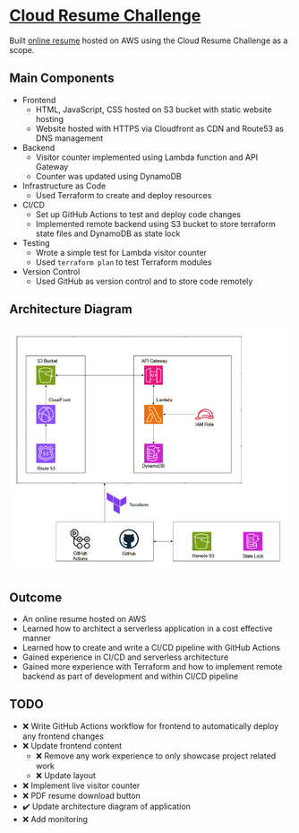 # [Cloud Resume Challenge](https://cloudresumechallenge.dev/docs/the-challenge/aws/)

Built [online resume](https://kennyleong-resume.com/) hosted on AWS using the Cloud Resume Challenge as a scope.  

## Main Components
- Frontend
    - HTML, JavaScript, CSS hosted on S3 bucket with static website hosting
    - Website hosted with HTTPS via Cloudfront as CDN and Route53 as DNS management
- Backend
    - Visitor counter implemented using Lambda function and API Gateway
    - Counter was updated using DynamoDB
- Infrastructure as Code
    - Used Terraform to create and deploy resources
- CI/CD
    - Set up GitHub Actions to test and deploy code changes
    - Implemented remote backend using S3 bucket to store terraform state files and DynamoDB as state lock
- Testing
    - Wrote a simple test for Lambda visitor counter
    - Used `terraform plan` to test Terraform modules
- Version Control
    - Used GitHub as version control and to store code remotely

## Architecture Diagram
![Architecture Diagram](/image.png)

## Outcome
- An online resume hosted on AWS
- Learned how to architect a serverless application in a cost effective manner
- Learned how to create and write a CI/CD pipeline with GitHub Actions
- Gained experience in CI/CD and serverless architecture
- Gained more experience with Terraform and how to implement remote backend as part of development and within CI/CD pipeline

## TODO
- :x: Write GitHub Actions workflow for frontend to automatically deploy any frontend changes
- :x: Update frontend content
  - :x: Remove any work experience to only showcase project related work
  - :x: Update layout
- :x: Implement live visitor counter
- :x: PDF resume download button
- :heavy_check_mark: Update architecture diagram of application
- :x: Add monitoring